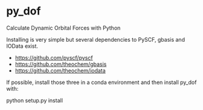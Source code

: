 # py_dof
Calculate Dynamic Orbital Forces with Python

Installing is very simple but several dependencies to PySCF, gbasis and IOData exist.
- https://github.com/pyscf/pyscf
- https://github.com/theochem/gbasis
- https://github.com/theochem/iodata

If possible, install those three in a conda environment and then install py_dof with:

python setup.py install

